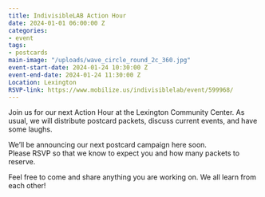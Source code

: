 ```yaml
---
title: IndivisibleLAB Action Hour
date: 2024-01-01 06:00:00 Z
categories:
- event
tags:
- postcards
main-image: "/uploads/wave_circle_round_2c_360.jpg"
event-start-date: 2024-01-24 10:30:00 Z
event-end-date: 2024-01-24 11:30:00 Z
Location: Lexington
RSVP-link: https://www.mobilize.us/indivisiblelab/event/599968/
---
```


Join us for our next Action Hour at the Lexington Community Center. As usual, we will distribute postcard packets, discuss current events, and have some laughs.

We’ll be announcing our next postcard campaign here soon. Please RSVP so that we know to expect you and how many packets to reserve.

Feel free to come and share anything you are working on. We all learn from each other!